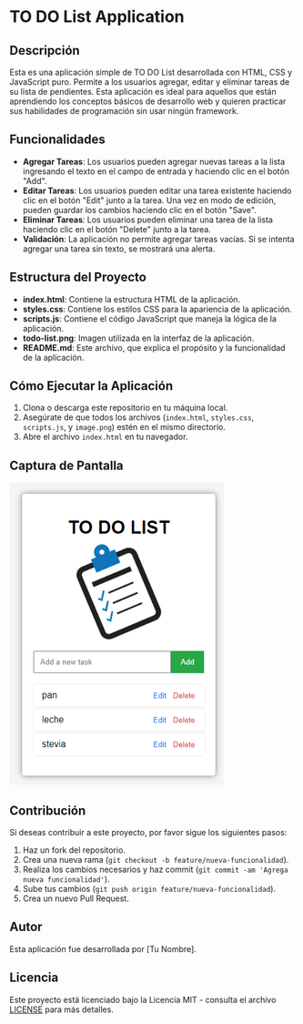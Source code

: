 # TO DO List Application

## Descripción

Esta es una aplicación simple de TO DO List desarrollada con HTML, CSS y JavaScript puro. Permite a los usuarios agregar, editar y eliminar tareas de su lista de pendientes. Esta aplicación es ideal para aquellos que están aprendiendo los conceptos básicos de desarrollo web y quieren practicar sus habilidades de programación sin usar ningún framework.

## Funcionalidades

- **Agregar Tareas**: Los usuarios pueden agregar nuevas tareas a la lista ingresando el texto en el campo de entrada y haciendo clic en el botón "Add".
- **Editar Tareas**: Los usuarios pueden editar una tarea existente haciendo clic en el botón "Edit" junto a la tarea. Una vez en modo de edición, pueden guardar los cambios haciendo clic en el botón "Save".
- **Eliminar Tareas**: Los usuarios pueden eliminar una tarea de la lista haciendo clic en el botón "Delete" junto a la tarea.
- **Validación**: La aplicación no permite agregar tareas vacías. Si se intenta agregar una tarea sin texto, se mostrará una alerta.

## Estructura del Proyecto


- **index.html**: Contiene la estructura HTML de la aplicación.
- **styles.css**: Contiene los estilos CSS para la apariencia de la aplicación.
- **scripts.js**: Contiene el código JavaScript que maneja la lógica de la aplicación.
- **todo-list.png**: Imagen utilizada en la interfaz de la aplicación.
- **README.md**: Este archivo, que explica el propósito y la funcionalidad de la aplicación.

## Cómo Ejecutar la Aplicación

1. Clona o descarga este repositorio en tu máquina local.
2. Asegúrate de que todos los archivos (`index.html`, `styles.css`, `scripts.js`, y `image.png`) estén en el mismo directorio.
3. Abre el archivo `index.html` en tu navegador.

## Captura de Pantalla

![TO DO List Application](image.png)

## Contribución

Si deseas contribuir a este proyecto, por favor sigue los siguientes pasos:

1. Haz un fork del repositorio.
2. Crea una nueva rama (`git checkout -b feature/nueva-funcionalidad`).
3. Realiza los cambios necesarios y haz commit (`git commit -am 'Agrega nueva funcionalidad'`).
4. Sube tus cambios (`git push origin feature/nueva-funcionalidad`).
5. Crea un nuevo Pull Request.

## Autor

Esta aplicación fue desarrollada por [Tu Nombre].

## Licencia

Este proyecto está licenciado bajo la Licencia MIT - consulta el archivo [LICENSE](LICENSE) para más detalles.
